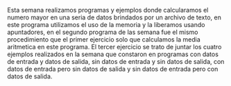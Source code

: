 Esta semana realizamos programas y ejemplos donde calcularamos el numero mayor en una seria de datos brindados por un archivo de texto, en este programa utilizamos el uso de la memoria y la liberamos usando apuntadores, en el segundo programa de las semana fue el mismo procedimiento que el primer ejercicio solo que calculamos la media aritmetica en este programa.
El tercer ejercicio se trato de juntar los cuatro ejemplos realizados en la semana que constaron en programas con datos de entrada y datos de salida, sin datos de entrada y sin datos de salida, con datos de entrada pero sin datos de salida y sin datos de entrada pero con datos de salida. 

